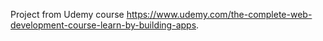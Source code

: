 Project from Udemy course https://www.udemy.com/the-complete-web-development-course-learn-by-building-apps.